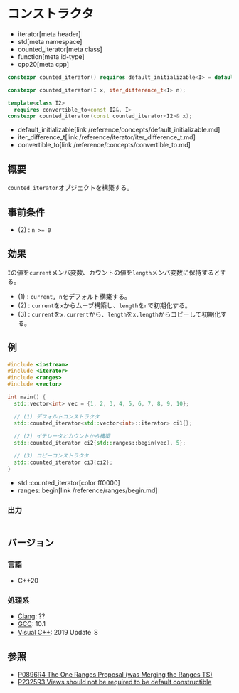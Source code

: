 # コンストラクタ
* iterator[meta header]
* std[meta namespace]
* counted_iterator[meta class]
* function[meta id-type]
* cpp20[meta cpp]

```cpp
constexpr counted_iterator() requires default_initializable<I> = default; // (1)

constexpr counted_iterator(I x, iter_difference_t<I> n);                  // (2)

template<class I2>
  requires convertible_to<const I2&, I>
constexpr counted_iterator(const counted_iterator<I2>& x);                // (3)
```
* default_initializable[link /reference/concepts/default_initializable.md]
* iter_difference_t[link /reference/iterator/iter_difference_t.md]
* convertible_to[link /reference/concepts/convertible_to.md]

## 概要

`counted_iterator`オブジェクトを構築する。

## 事前条件

- (2) : `n >= 0`

## 効果

`I`の値を`current`メンバ変数、カウントの値を`length`メンバ変数に保持するとする。

- (1) : `current, n`をデフォルト構築する。
- (2) : `current`を`x`からムーブ構築し、`length`を`n`で初期化する。
- (3) : `current`を`x.current`から、`length`を`x.length`からコピーして初期化する。

## 例
```cpp example
#include <iostream>
#include <iterator>
#include <ranges>
#include <vector>

int main() {
  std::vector<int> vec = {1, 2, 3, 4, 5, 6, 7, 8, 9, 10};

  // (1) デフォルトコンストラクタ
  std::counted_iterator<std::vector<int>::iterator> ci1{};
  
  // (2) イテレータとカウントから構築
  std::counted_iterator ci2{std::ranges::begin(vec), 5};

  // (3) コピーコンストラクタ
  std::counted_iterator ci3{ci2};
}
```
* std::counted_iterator[color ff0000]
* ranges::begin[link /reference/ranges/begin.md]

### 出力
```
```

## バージョン
### 言語
- C++20

### 処理系
- [Clang](/implementation.md#clang): ??
- [GCC](/implementation.md#gcc): 10.1
- [Visual C++](/implementation.md#visual_cpp): 2019 Update ８

## 参照
- [P0896R4 The One Ranges Proposal (was Merging the Ranges TS)](http://www.open-std.org/jtc1/sc22/wg21/docs/papers/2018/p0896r4.pdf)
- [P2325R3 Views should not be required to be default constructible](http://www.open-std.org/jtc1/sc22/wg21/docs/papers/2021/p2325r3.html)
